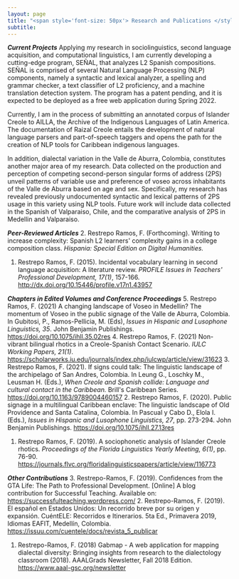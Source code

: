 ```yaml
---
layout: page
title: "<span style='font-size: 50px'> Research and Publications </style>"
subtitle:
---
```


***Current Projects***
Applying my research in sociolinguistics, second language acquisition, and computational linguistics, I am currently developing a cutting-edge program, SEÑAL, that analyzes L2 Spanish compositions. SEÑAL is comprised of several Natural Language Processing (NLP) components, namely a syntactic and lexical analyzer, a spelling and grammar checker, a text classifier of L2 proficiency, and a machine translation detection system. The program has a patent pending, and it is expected to be deployed as a free web application during Spring 2022.

Currently, I am in the process of submitting an annotated corpus of Islander Creole to AILLA, the Archive of the Indigenous Languages of Latin America. The documentation of Raizal Creole entails the development of natural language parsers and part-of-speech taggers and opens the path for the creation of NLP tools for Caribbean indigenous languages.

In addition, dialectal variation in the Valle de Aburra, Colombia, constitutes another major area of my research. Data collected on the production and perception of competing second-person singular forms of address (2PS) unveil patterns of variable use and preference of voseo across inhabitants of the Valle de Aburra based on age and sex. Specifically, my research has revealed previously undocumented syntactic and lexical patterns of 2PS usage in this variety using NLP tools. Future work will include data collected in the Spanish of Valparaiso, Chile, and the comparative analysis of 2PS in Medellin and Valparaiso. 

***Peer-Reviewed Articles***
2. Restrepo Ramos, F. (Forthcoming). Writing to increase complexity: Spanish L2 learners' complexity
gains in a college composition class. <em>Hispania: Special Edition on Digital Humanities.</em>
1. Restrepo Ramos, F. (2015). Incidental vocabulary learning in second language acquisition: A literature
review. <em>PROFILE Issues in Teachers' Professional Development, 17(1)</em>, 157-166. <http://dx.doi.org/10.15446/profile.v17n1.43957>

***Chapters in Edited Volumes and Conference Proceedings***
5. Restrepo Ramos, F. (2021) A changing landscape of Voseo in Medellin? The momentum of Voseo
in the public signage of the Valle de Aburra, Colombia. In Gubitosi, P., Ramos-Pellicia, M. (Eds),
<em>Issues in Hispanic and Lusophone Linguistics, 35</em>. John Benjamin Publishings. <https://doi.org/10.1075/ihll.35.02res>
4. Restrepo Ramos, F. (2021) Non-vibrant bilingual rhotics in a Creole-Spanish Contact Scenario. <em>IULC
Working Papers, 21(1)</em>. <https://scholarworks.iu.edu/journals/index.php/iulcwp/article/view/31623>
3. Restrepo Ramos, F. (2021). If signs could talk: The linguistic landscape of the archipelago of San
Andres, Colombia. In Leung G., Loschky M., Leusman H. (Eds.), <em>When Creole and Spanish collide:
Language and cultural contact in the Caribbean.</em> Brill's Caribbean Series. <https://doi.org/10.1163/9789004460157>
2. Restrepo Ramos, F. (2020). Public signage in a multilingual Caribbean enclave: The linguistic landscape
of Old Providence and Santa Catalina, Colombia. In Pascual y Cabo D., Elola I. (Eds.), <em>Issues in Hispanic and Lusophone Linguistics, 27</em>, pp. 273-294. John Benjamin Publishings. <https://doi.org/10.1075/ihll.27.13res>
1. Restrepo Ramos, F. (2019). A sociophonetic analysis of Islander Creole rhotics. <em>Proceedings of the
Florida Linguistics Yearly Meeting, 6(1)</em>, pp. 76-90. <https://journals.flvc.org/floridalinguisticspapers/article/view/116773>

***Other Contributions***
3. Restrepo-Ramos, F. (2019). Confidences from the GTA Life: The Path to Professional Development.
[Online] A blog contribution for Successful Teaching. Available on: <https://successfulteaching.wordpress.com/>
2. Restrepo-Ramos, F. (2019). El español en Estados Unidos: Un recorrido breve por su origen y expansión. CuéntELE: Recorridos e Itinerarios. 5ta Ed., Primavera 2019, Idiomas EAFIT, Medellín, Colombia. <https://issuu.com/cuentele/docs/revista_5_publicar>
1. Restrepo-Ramos, F. (2018) Gabmap - A web application for mapping dialectal diversity: Bringing insights
from research to the dialectology classroom (2018). AAALGrads Newsletter, Fall 2018 Edition. <https://www.aaal-gsc.org/newsletter>
